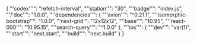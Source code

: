 {
  "'codex'''": "refetch-interval",
  "''station''": "30",
  "''badge''": "index.js",
  "'/'doc''": "1.0.0",
  "''dependencies''": {
    "''axion''": "^0.21.1",
    "''isomorphic-bootstrap''": "1.0.0",
    "'next-grid'": "12x12x12",
    "''base''": "10.95",
    "''react-000''": "10.95.15",
    "''search-query''": "^1.0.0"
  },
  "''ios''": {
    "''dev''": "var(1)",
    "''start''": "next.start",
    "''build''": "next.build"
  }
}
